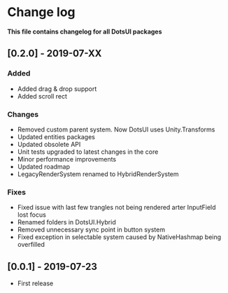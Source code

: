 # Change log

**This file contains changelog for all DotsUI packages**

## [0.2.0] - 2019-07-XX

### Added

* Added drag & drop support
* Added scroll rect

### Changes

* Removed custom parent system. Now DotsUI uses Unity.Transforms
* Updated entities packages
* Updated obsolete API
* Unit tests upgraded to latest changes in the core
* Minor performance improvements
* Updated roadmap
* LegacyRenderSystem renamed to HybridRenderSystem

### Fixes
* Fixed issue with last few trangles not being rendered arter InputField lost focus
* Renamed folders in DotsUI.Hybrid
* Removed unnecessary sync point in button system
* Fixed exception in selectable system caused by NativeHashmap being overfilled


## [0.0.1] - 2019-07-23

 * First release